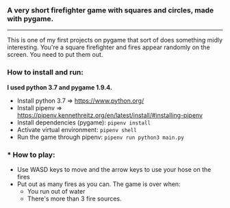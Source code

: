 ### A very short firefighter game with squares and circles, made with pygame.
---

This is one of my first projects on pygame that sort of does something midly interesting.
You're a square firefighter and fires appear randomly on the screen. You need to put them out.

### **How to install and run:**

**I used python 3.7 and pygame 1.9.4.**

* Install python 3.7 => https://www.python.org/
* Install pipenv => https://pipenv.kennethreitz.org/en/latest/install/#installing-pipenv
* Install dependencies (pygame): `pipenv install`
* Activate virtual environment: `pipenv shell`
* Run the game through pipenv: `pipenv run python3 main.py`

### * How to play:

* Use WASD keys to move and the arrow keys to use your hose on the fires
* Put out as many fires as you can. The game is over when:
  - You run out of water
  - There's more than 3 fire sources.
